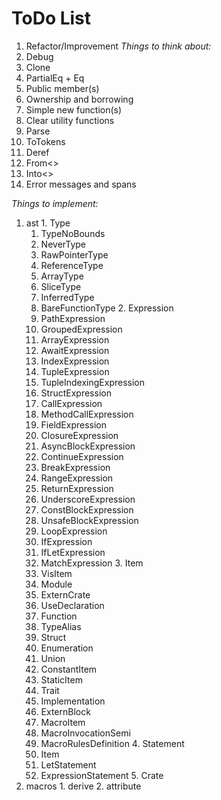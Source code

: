 # ToDo List
 1. Refactor/Improvement
  *Things to think about:*
   1. Debug
   2. Clone
   3. PartialEq + Eq
   4. Public member(s)
   5. Ownership and borrowing
   6. Simple new function(s)
   7. Clear utility functions
   8. Parse
   9. ToTokens
   10. Deref
   11. From<>
   12. Into<>
   13. Error messages and spans

  *Things to implement:*
   1. ast
     1. Type
       1. TypeNoBounds
         1. NeverType
         2. RawPointerType
         3. ReferenceType
         4. ArrayType
         5. SliceType
         6. InferredType
         7. BareFunctionType
     2. Expression
       1. PathExpression
       2. GroupedExpression
       3. ArrayExpression
       4. AwaitExpression
       5. IndexExpression
       6. TupleExpression
       7. TupleIndexingExpression
       8. StructExpression
       9. CallExpression
       10. MethodCallExpression
       11. FieldExpression
       12. ClosureExpression
       13. AsyncBlockExpression
       14. ContinueExpression
       15. BreakExpression
       16. RangeExpression
       17. ReturnExpression
       18. UnderscoreExpression
       19. ConstBlockExpression
       20. UnsafeBlockExpression
       21. LoopExpression
       22. IfExpression
       23. IfLetExpression
       24. MatchExpression
     3. Item
       1. VisItem
         1. Module
         2. ExternCrate
         3. UseDeclaration
         4. Function
         5. TypeAlias
         6. Struct
         7. Enumeration
         8. Union
         9. ConstantItem
         10. StaticItem
         11. Trait
         12. Implementation
         13. ExternBlock
       2. MacroItem
         1. MacroInvocationSemi
         2. MacroRulesDefinition
     4. Statement
       1. Item
       2. LetStatement
       3. ExpressionStatement
     5. Crate
   2. macros
     1. derive
     2. attribute